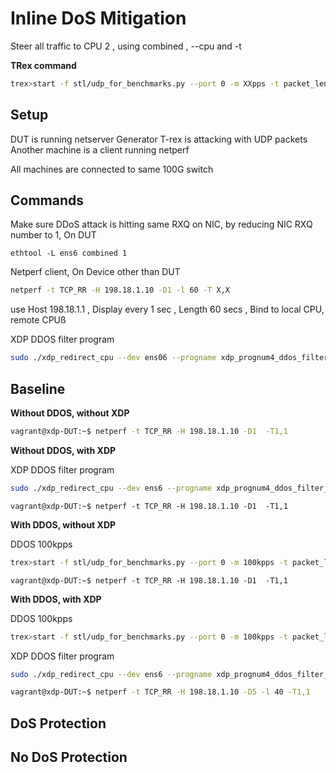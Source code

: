 # Inline DoS Mitigation

Steer all traffic to CPU 2 , using combined , --cpu and -t 

**TRex command**

```bash
trex>start -f stl/udp_for_benchmarks.py --port 0 -m XXpps -t packet_len=64,stream_count=1
```

## Setup 


DUT is running netserver 
Generator T-rex is attacking with UDP packets 
Another machine is a client running netperf 

All machines are connected to same 100G switch

## Commands

Make sure DDoS attack is hitting same RXQ on NIC, by reducing NIC RXQ number to 1,  On DUT
```
ethtool -L ens6 combined 1
```

Netperf client, On Device other than DUT
```bash
netperf -t TCP_RR -H 198.18.1.10 -D1 -l 60 -T X,X
```
use Host 198.18.1.1 , Display every 1 sec , Length 60 secs , Bind to local CPU, remote CPUß

XDP DDOS filter program
```bash
sudo ./xdp_redirect_cpu --dev ens06 --progname xdp_prognum4_ddos_filter_pktgen --cpu X --stats
```

## Baseline

**Without DDOS, without XDP**

```bash
vagrant@xdp-DUT:~$ netperf -t TCP_RR -H 198.18.1.10 -D1  -T1,1

```


**Without DDOS, with XDP**

XDP DDOS filter program
```bash
sudo ./xdp_redirect_cpu --dev ens6 --progname xdp_prognum4_ddos_filter_pktgen --cpu 1 
```

```
vagrant@xdp-DUT:~$ netperf -t TCP_RR -H 198.18.1.10 -D1  -T1,1

```

**With DDOS, without XDP**

DDOS 100kpps
```bash
trex>start -f stl/udp_for_benchmarks.py --port 0 -m 100kpps -t packet_len=64,stream_count=1
```

```
vagrant@xdp-DUT:~$ netperf -t TCP_RR -H 198.18.1.10 -D1  -T1,1

```

**With DDOS, with XDP**

DDOS 100kpps
```bash
trex>start -f stl/udp_for_benchmarks.py --port 0 -m 100kpps -t packet_len=64,stream_count=1
```

XDP DDOS filter program
```bash
sudo ./xdp_redirect_cpu --dev ens6 --progname xdp_prognum4_ddos_filter_pktgen --cpu 1  
```

```bash
vagrant@xdp-DUT:~$ netperf -t TCP_RR -H 198.18.1.10 -D5 -l 40 -T1,1
```

## DoS Protection




## No DoS Protection










